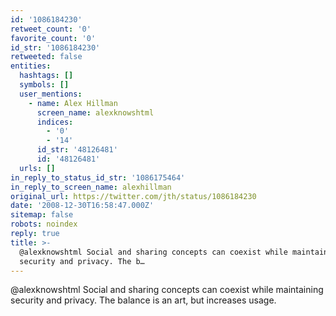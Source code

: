 ```yaml
---
id: '1086184230'
retweet_count: '0'
favorite_count: '0'
id_str: '1086184230'
retweeted: false
entities:
  hashtags: []
  symbols: []
  user_mentions:
    - name: Alex Hillman
      screen_name: alexknowshtml
      indices:
        - '0'
        - '14'
      id_str: '48126481'
      id: '48126481'
  urls: []
in_reply_to_status_id_str: '1086175464'
in_reply_to_screen_name: alexhillman
original_url: https://twitter.com/jth/status/1086184230
date: '2008-12-30T16:58:47.000Z'
sitemap: false
robots: noindex
reply: true
title: >-
  @alexknowshtml Social and sharing concepts can coexist while maintaining
  security and privacy. The b…
---
```


@alexknowshtml Social and sharing concepts can coexist while maintaining security and privacy. The balance is an art, but increases usage.